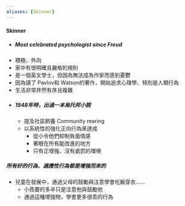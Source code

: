 ```yaml
---
aliases: [Skinner]
---
```


#### Skinner
- ##### Most celebrated psychologist since Freud
- 積極、外向
- 家中有很明確且嚴格的規則
- 是一個英文學士，但因為無法成為作家而感到憂鬱
- 因為讀了 Pavlov和 Watson的著作，開始追求心理學、特別是人類行為
- 生活非常井然有序且複雜
- ##### 1948年時，出過一本烏托邦小說
	- 提及社區飼養 Community rearing
	- 以系統性的強化正向行為來達成
		- 從小令他們抑制負面情感
		- 著眼在所有能改進的地方
		- 只有正增強、沒有處罰的環境

##### 所有好的行為、適應性行為都是增強而來的
- 兒童在發展中，通過父母的鼓勵與注意學會吃飯穿衣......
	- 小孩要的多半只是注意他與鼓勵他
	- 通過這種增強物，學會更多很乖的行為